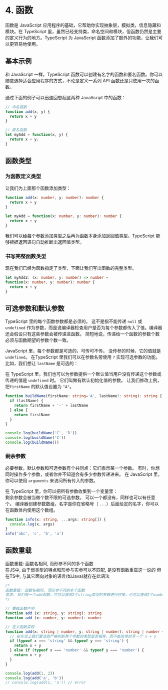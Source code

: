 # 4. 函数

函数是 JavaScript 应用程序的基础，它帮助你实现抽象层，模拟类，信息隐藏和模块。在 TypeScript 里，虽然已经支持类，命名空间和模块，但函数仍然是主要的定义行为的地方。TypeScript 为 JavaScript 函数添加了额外的功能，让我们可以更容易地使用。

## 基本示例

和 JavaScript 一样，TypeScript 函数可以创建有名字的函数和匿名函数。你可以随意选择适合应用程序的方式，不论是定义一系列 API 函数还是只使用一次的函数。

通过下面的例子可以迅速回想起这两种 JavaScript 中的函数：

```javascript
// 命名函数
function add(x, y) {
  return x + y
}

// 匿名函数
let myAdd = function(x, y) { 
  return x + y;
}
```

## 函数类型

### 为函数定义类型

让我们为上面那个函数添加类型：

```typescript
function add(x: number, y: number): number {
  return x + y
}

let myAdd = function(x: number, y: number): number { 
  return x + y
}
```

我们可以给每个参数添加类型之后再为函数本身添加返回值类型。TypeScript 能够根据返回语句自动推断出返回值类型。

### 书写完整函数类型

现在我们已经为函数指定了类型，下面让我们写出函数的完整类型。

```typescript
let myAdd2: (x: number, y: number) => number = 
function(x: number, y: number): number {
  return x + y
}

```

## 可选参数和默认参数

TypeScript 里的每个函数参数都是必须的。 这不是指不能传递 `null` 或 `undefined` 作为参数，而是说编译器检查用户是否为每个参数都传入了值。编译器还会假设只有这些参数会被传递进函数。 简短地说，传递给一个函数的参数个数必须与函数期望的参数个数一致。  

JavaScript 里，每个参数都是可选的，可传可不传。 没传参的时候，它的值就是 `undefined`。 在TypeScript 里我们可以在参数名旁使用 `?` 实现可选参数的功能。 比如，我们想让 `lastName` 是可选的：    

在 TypeScript 里，我们也可以为参数提供一个默认值当用户没有传递这个参数或传递的值是 `undefined` 时。 它们叫做有默认初始化值的参数。 让我们修改上例，把`firstName` 的默认值设置为 `"A"`。


```typescript
function buildName(firstName: string='A', lastName?: string): string {
  if (lastName) {
    return firstName + '-' + lastName
  } else {
    return firstName
  }
}

console.log(buildName('C', 'D'))
console.log(buildName('C'))
console.log(buildName())
```

### 剩余参数

必要参数，默认参数和可选参数有个共同点：它们表示某一个参数。 有时，你想同时操作多个参数，或者你并不知道会有多少参数传递进来。 在 JavaScript 里，你可以使用 `arguments` 来访问所有传入的参数。

在 TypeScript 里，你可以把所有参数收集到一个变量里：  
剩余参数会被当做个数不限的可选参数。 可以一个都没有，同样也可以有任意个。 编译器创建参数数组，名字是你在省略号（ `...`）后面给定的名字，你可以在函数体内使用这个数组。

```typescript
function info(x: string, ...args: string[]) {
  console.log(x, args)
}
info('abc', 'c', 'b', 'a')
```

## 函数重载

函数重载: 函数名相同, 而形参不同的多个函数  
在JS中, 由于弱类型的特点和形参与实参可以不匹配, 是没有函数重载这一说的
但在TS中, 与其它面向对象的语言(如Java)就存在此语法

```typescript
/* 
函数重载: 函数名相同, 而形参不同的多个函数
需求: 我们有一个add函数，它可以接收2个string类型的参数进行拼接，也可以接收2个number类型的参数进行相加 
*/

// 重载函数声明
function add (x: string, y: string): string
function add (x: number, y: number): number

// 定义函数实现
function add(x: string | number, y: string | number): string | number {
  // 在实现上我们要注意严格判断两个参数的类型是否相等，而不能简单的写一个 x + y
  if (typeof x === 'string' && typeof y === 'string') {
    return x + y
  } else if (typeof x === 'number' && typeof y === 'number') {
    return x + y
  }
}

console.log(add(1, 2))
console.log(add('a', 'b'))
// console.log(add(1, 'a')) // error
```
